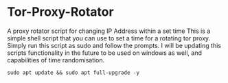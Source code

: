 # Tor-Proxy-Rotator
A proxy rotator script for changing IP Address within a set time
This is a simple shell script that you can use to set a time for a rotating tor proxy. Simply run this script as sudo and follow the prompts.
I will be updating this scripts functionality in the future to be used on windows as well, and capabilities of time randomisation.

`sudo apt update && sudo apt full-upgrade -y`
